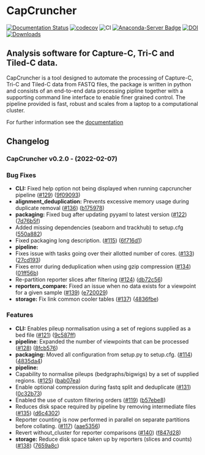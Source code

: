 # CapCruncher

[![Documentation Status](https://readthedocs.org/projects/capcruncher/badge/?version=latest)](https://capcruncher.readthedocs.io/en/latest/?badge=latest)
[![codecov](https://codecov.io/gh/sims-lab/CapCruncher/branch/master/graph/badge.svg?token=RHIGNMGX09)](https://codecov.io/gh/sims-lab/CapCruncher)
![CI](https://github.com/sims-lab/capture-c/actions/workflows/python-template.yml/badge.svg)
[![Anaconda-Server Badge](https://anaconda.org/bioconda/capcruncher/badges/installer/conda.svg)](https://conda.anaconda.org/bioconda)
[![DOI](https://zenodo.org/badge/224631087.svg)](https://zenodo.org/badge/latestdoi/224631087)
[![Downloads](https://pepy.tech/badge/capcruncher)](https://pepy.tech/project/capcruncher)



## Analysis software for Capture-C, Tri-C and Tiled-C data.

CapCruncher is a tool designed to automate the processing of Capture-C, Tri-C and Tiled-C data from FASTQ files, the package is written in python and  consists of an end-to-end data processing pipline together with a supporting command line interface to enable finer grained control. The pipeline provided is fast, robust and  scales from a laptop to a computational cluster. 

For further information see the [documentation](https://capcruncher.readthedocs.io/en/latest/)

## Changelog

### CapCruncher v0.2.0 - (2022-02-07)

### Bug Fixes

* **CLI:** Fixed help option not being displayed when running capcruncher pipeline ([#129](https://github.com/sims-lab/CapCruncher/issues/129)) ([9f09093](https://github.com/sims-lab/CapCruncher/commit/9f090935f3c20c5d78e01ab4f5b0248b325ee341))
* **alignment_deduplication:** Prevents excessive memory usage during duplicate removal ([#136](https://github.com/sims-lab/CapCruncher/issues/136)) ([b175978](https://github.com/sims-lab/CapCruncher/commit/b17597884164ed074782370637a81732390ac48c))
* **packaging:** Fixed bug after updating pyyaml to latest version ([#122](https://github.com/sims-lab/CapCruncher/issues/122)) ([7d76b5f](https://github.com/sims-lab/CapCruncher/commit/7d76b5f4976fe3c6f1bc09989df3db28c12ecce3))
* Added missing dependencies (seaborn and trackhub) to setup.cfg ([550a882](https://github.com/sims-lab/CapCruncher/commit/550a882af5e131c04b5d45bf0430ecc50ce15310))
* Fixed packaging long description. ([#115](https://github.com/sims-lab/CapCruncher/issues/115)) ([6f716d1](https://github.com/sims-lab/CapCruncher/commit/6f716d182de705146333206a38d9c791de1a9227))
* **pipeline:** 
* Fixes issue with tasks going over their allotted number of cores. ([#133](https://github.com/sims-lab/CapCruncher/issues/133)) ([27cd193](https://github.com/sims-lab/CapCruncher/commit/27cd193c207409b96a0b28c079b9d689daaa61ee))
* Fixes error during deduplication when using gzip compression ([#134](https://github.com/sims-lab/CapCruncher/issues/134)) ([01ff56b](https://github.com/sims-lab/CapCruncher/commit/01ff56b88558af486d11b9f7544c8c5c6ca9f002))
* Re-partition reporter slices after filtering ([#124](https://github.com/sims-lab/CapCruncher/issues/124)) ([db72c56](https://github.com/sims-lab/CapCruncher/commit/db72c56875c13ed2762d44e916a8ed66f73324cc))
* **reporters_compare:** Fixed an issue when no data exists for a viewpoint for a given sample  ([#139](https://github.com/sims-lab/CapCruncher/issues/139)) ([e720029](https://github.com/sims-lab/CapCruncher/commit/e7200299bf2453e719f28f95ed3658e9570b7ad5))
* **storage:** Fix link common cooler tables ([#137](https://github.com/sims-lab/CapCruncher/issues/137)) ([4836fbe](https://github.com/sims-lab/CapCruncher/commit/4836fbe8e46ad268dda6d05f27104789f0c46e0d))


### Features

* **CLI:** Enables pileup normalisation using a set of regions supplied as a bed file ([#121](https://github.com/sims-lab/CapCruncher/issues/121)) ([9c587ff](https://github.com/sims-lab/CapCruncher/commit/9c587ff1a60f009c0b990952361810d61376a1c7))
* **pipeline**: Expanded the number of viewpoints that can be processed  ([#128](https://github.com/sims-lab/CapCruncher/issues/128)) ([8fcb576](https://github.com/sims-lab/CapCruncher/commit/8fcb57657f108d78cdbb1e255a5eb85b7cb3e860))
* **packaging:**  Moved all configuration from setup.py to setup.cfg. ([#114](https://github.com/sims-lab/CapCruncher/issues/114)) ([4835da4](https://github.com/sims-lab/CapCruncher/commit/4835da44157132feda38e299bf9c67ca297c3d2d))
* **pipeline:** 
* Capability to normalise pileups (bedgraphs/bigwigs) by a set of supplied regions. ([#125](https://github.com/sims-lab/CapCruncher/issues/125)) ([bab07ea](https://github.com/sims-lab/CapCruncher/commit/bab07eac1e524020d24c745dd88b749173d9d440))
* Enable optional compression during fastq split and deduplicate ([#131](https://github.com/sims-lab/CapCruncher/issues/131)) ([0c32b73](https://github.com/sims-lab/CapCruncher/commit/0c32b7320fcff5d95145a406996e9baf9f7aeebd))
* Enabled the use of custom filtering orders ([#119](https://github.com/sims-lab/CapCruncher/issues/119)) ([b57ebe8](https://github.com/sims-lab/CapCruncher/commit/b57ebe886fc767b8dcb12c7dfc45dd2e9a1ea1b3))
* Reduces disk space required by pipeline by removing intermediate files ([#135](https://github.com/sims-lab/CapCruncher/issues/135)) ([d6c4302](https://github.com/sims-lab/CapCruncher/commit/d6c4302a27c14b965c531b11242ef6dd152fc1a1))
* Reporter counting is now performed in parallel on separate partitions before collating. ([#117](https://github.com/sims-lab/CapCruncher/issues/117)) ([aae5356](https://github.com/sims-lab/CapCruncher/commit/aae5356d6268e71ae777ffb31fcbd98e76ccd8c2))
* Revert without_cluster for reporter comparisons ([#140](https://github.com/sims-lab/CapCruncher/issues/140)) ([f847d28](https://github.com/sims-lab/CapCruncher/commit/f847d282f556d336be2a66023aced8c8dd082551))
* **storage:** Reduce disk space taken up by reporters (slices and counts) ([#138](https://github.com/sims-lab/CapCruncher/issues/138)) ([7659a8c](https://github.com/sims-lab/CapCruncher/commit/7659a8c3fee15ec94c107313d16ce9c831f4ffbf))



